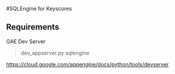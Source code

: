 #SQLEngine for Keyscores



## Requirements

GAE Dev Server
>dev_appserver.py sqlengine

https://cloud.google.com/appengine/docs/python/tools/devserver
